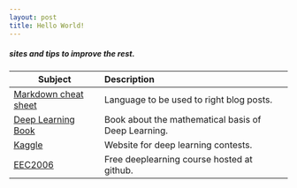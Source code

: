 ```yaml
---
layout: post
title: Hello World!
---
```


##### sites and tips to improve the rest.


| **Subject**       | **Description**           |
| ----------------- |:--------------------------|
| [Markdown cheat sheet](https://github.com/adam-p/markdown-here/wiki/Markdown-Cheatsheet "Markdown Cheat Sheet") | Language to be used to right blog posts.         |
| [Deep Learning Book](http://www.deeplearningbook.org "Deep Learning Book")      | Book about the mathematical basis of Deep Learning.              |
| [Kaggle](https://www.kaggle.com/ "Kaggle") | Website for deep learning contests.|
| [EEC2006](https://github.com/ivanovitchm/EEC2006) | Free deeplearning course hosted at github. |

